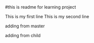 #this is readme for learning project

This is my first line
This is my second line

adding from master

adding from child